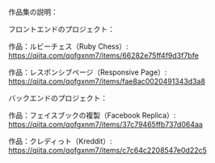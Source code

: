 作品集の説明：

フロントエンドのプロジェクト：

作品：ルビーチェス（Ruby Chess）: https://qiita.com/qofgxnm7/items/66282e75ff4f9d3f7bfe

作品：レスポンシブページ（Responsive Page）: https://qiita.com/qofgxnm7/items/fae8ac0020491343d3a8

バックエンドのプロジェクト：

作品：フェイスブックの複製（Facebook Replica）: https://qiita.com/qofgxnm7/items/37c79465ffb737d064aa

作品：クレディっト（Kreddit）: https://qiita.com/qofgxnm7/items/c7c64c2208547e0d22c5
